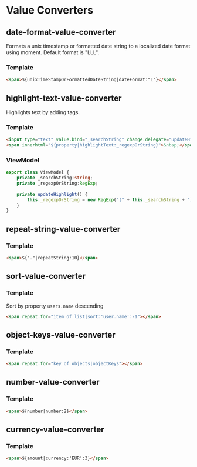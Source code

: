 # Value Converters

## date-format-value-converter

Formats a unix timestamp or formatted date string to a localized date format using moment.
Default format is "LLL".

### Template
```html
<span>${unixTimeStampOrFormattedDateString|dateFormat:"L"}</span>
```

## highlight-text-value-converter

Highlights text by adding <mark></mark> tags.

### Template
```html
<input type="text" value.bind="_searchString" change.delegate="updateHighlight()"/>
<span innerhtml="${property|highlightText:_regexpOrString}">&nbsp;</span>
```

### ViewModel
```typescript
export class ViewModel {
    private _searchString:string;
    private _regexpOrString:RegExp;
    
    private updateHighlight() {
        this._regexpOrString = new RegExp("(" + this._searchString + ")", "ig");
    }
}
```

## repeat-string-value-converter
### Template
```html
<span>${"."|repeatString:10}</span>
```

## sort-value-converter
### Template
Sort by property `users.name` descending
```html
<span repeat.for="item of list|sort:'user.name':-1"></span>
```

## object-keys-value-converter
### Template
```html
<span repeat.for="key of objects|objectKeys"></span>
```

## number-value-converter
### Template
```html
<span>${number|number:2}</span>
```

## currency-value-converter
### Template
```html
<span>${amount|currency:'EUR':3}</span>
```
